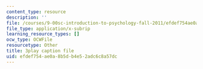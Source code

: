 ```yaml
---
content_type: resource
description: ''
file: /courses/9-00sc-introduction-to-psychology-fall-2011/efdef754ae0a8b5db4e52adc6c8a57dc_yBYebcVw8Zk.srt
file_type: application/x-subrip
learning_resource_types: []
ocw_type: OCWFile
resourcetype: Other
title: 3play caption file
uid: efdef754-ae0a-8b5d-b4e5-2adc6c8a57dc
---
```

